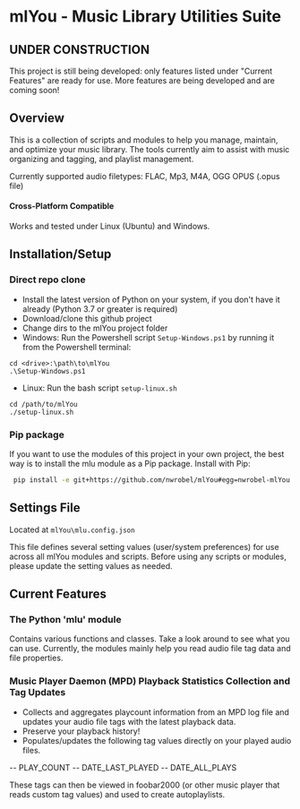 # mlYou - Music Library Utilities Suite

## UNDER CONSTRUCTION
This project is still being developed: only features listed under "Current Features" are ready for use. More features are being developed and are coming soon! 

## Overview
This is a collection of scripts and modules to help you manage, maintain, and optimize your music library. 
The tools currently aim to assist with music organizing and tagging, and playlist management.

Currently supported audio filetypes: FLAC, Mp3, M4A, OGG OPUS (.opus file)

#### Cross-Platform Compatible
Works and tested under Linux (Ubuntu) and Windows.

## Installation/Setup
### Direct repo clone
- Install the latest version of Python on your system, if you don't have it already (Python 3.7 or greater is required)
- Download/clone this github project
- Change dirs to the mlYou project folder
- Windows: Run the Powershell script `Setup-Windows.ps1` by running it from the Powershell terminal:
```
cd <drive>:\path\to\mlYou
.\Setup-Windows.ps1
```
- Linux: Run the bash script `setup-linux.sh`
```
cd /path/to/mlYou
./setup-linux.sh
```

### Pip package
If you want to use the modules of this project in your own project, the best way is to install the mlu module as a Pip package.
Install with Pip:

```bash
 pip install -e git+https://github.com/nwrobel/mlYou#egg=nwrobel-mlYou
```

## Settings File
Located at `mlYou\mlu.config.json`

This file defines several setting values (user/system preferences) for use across all mlYou modules and scripts.
Before using any scripts or modules, please update the setting values as needed.

## Current Features

### The Python 'mlu' module
Contains various functions and classes. Take a look around to see what you can use.
Currently, the modules mainly help you read audio file tag data and file properties. 

### Music Player Daemon (MPD) Playback Statistics Collection and Tag Updates
- Collects and aggregates playcount information from an MPD log file and updates your audio file tags with the latest playback data.
- Preserve your playback history!
- Populates/updates the following tag values directly on your played audio files. 

-- PLAY_COUNT
-- DATE_LAST_PLAYED
-- DATE_ALL_PLAYS

These tags can then be viewed in foobar2000 (or other music player that reads custom tag values) and used to create autoplaylists.




